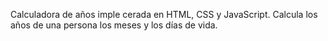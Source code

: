 Calculadora de años imple cerada en HTML, CSS y JavaScript.
Calcula los años de una persona los meses y los días de vida.
